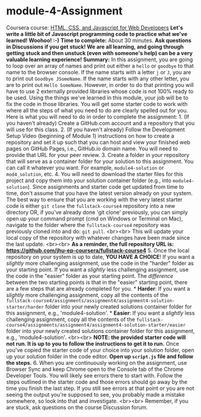 # module-4-Assignment
Coursera course: [HTML, CSS, and Javascript for Web Developers](https://www.coursera.org/learn/html-css-javascript-for-web-developers)  **Let's write a little bit of Javascript programming code to practice what we've learned! Woohoo! :-)**  **Time to complete:** About 30 minutes.  **Ask questions in Discussions if you get stuck! We are all learning, and going through getting stuck and then unstuck (even with someone's help) can be a very valuable learning experience!**  **Summary:** In this assignment, you are going to loop over an array of names and print out either a `hello` or `goodbye` to that name to the browser console. If the name starts with a letter `j` or `J`, you are to print out `Goodbye JSomeName`. If the name starts with any other letter, you are to print out `Hello SomeName`.  However, in order to do that printing you will have to use 2 externally provided libraries whose code is not 100% ready to be used. Using the things we've learned in this module, your job will be to fix the code in those libraries.  You will get some starter code to work with where all the steps of what you need to do are clearly spelled out for you.  Here is what you will need to do in order to complete the assignment:  1. (If you haven't already) Create a GitHub.com account and a repository that you will use for this class.  2. (If you haven't already) Follow the Development Setup Video (beginning of Module 1) instructions on how to create a repository and set it up such that you can host and view your finished web pages on GitHub Pages, i.e., GitHub.io domain name. You will need to provide that URL for your peer review.  3. Create a folder in your repository that will serve as a container folder for your solution to this assignment. You can call it whatever you want. For example, `module4-solution` or `mod4_solution`, etc.  4. You will need to download the starter files for this project and copy them into your solution container folder (e.g., into `module4-solution`). Since assignments and starter code get updated from time to time, don't assume that you have the latest version already on your system. The best way to ensure that you are working with the very latest starter code is either `git clone` the `fullstack-course4` repository into a new directory OR, if you've already done 'git clone' previously, you can simply open up your command prompt (cmd on Windows or Terminal on Mac), navigate to the folder where the `fullstack-course4` repository was previously cloned into and do: `git pull`. &lt;br>&lt;br> This will update your local copy of the repository with whatever changes have been made since the last update. &lt;br>&lt;br> **As a reminder, the full repository URL is: https://github.com/jhu-ep-coursera/fullstack-course4**  5. Once the local repository on your system is up to date, **YOU HAVE A CHOICE**! If you want a _slightly_ more challenging assignment, use the code in the "harder" folder as your starting point. If you want a _slightly_ less challenging assignment, use the code in the "easier" folder as your starting point. The _difference_ between the two starting points is that in the "easier" starting point, there are a few steps that are already completed for you.   * **Harder**: If you want a _slightly_ more challenging assignment, copy all the contents of the `fullstack-course4/assignments/assignment4/assignment4-solution-starter/harder` folder into your newly created solutions container folder for this assignment, e.g., 'module4-solution'.    * **Easier**: If you want a _slightly_ less challenging assignment, copy all the contents of the `fullstack-course4/assignments/assignment4/assignment4-solution-starter/easier` folder into your newly created solutions container folder for this assignment, e.g., 'module4-solution'.   &lt;br>&lt;br>   **NOTE: the provided starter code will not run. It is up to you to follow the instructions to get it to run.** Once you've copied the starter code of your choice into your solution folder, open up your solution folder in the code editor. **Open up `script.js` file and follow the steps.**  6. When you are continuously working on the assignment, use Browser Sync and keep Chrome open to the Console tab of the Chrome Developer Tools. You will likely see errors there to start with. Follow the steps outlined in the starter code and those errors should go away by the time you finish the last step. If you still see errors at that point or you are not seeing the output you're supposed to see, you probably made a mistake somewhere, so look into that and investigate. &lt;br>&lt;br> Remember, if you are stuck, ask questions on the course Discussion forum.  
